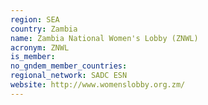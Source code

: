 ```yaml
---
region: SEA
country: Zambia
name: Zambia National Women's Lobby (ZNWL)
acronym: ZNWL
is_member: 
no_gndem_member_countries: 
regional_network: SADC ESN
website: http://www.womenslobby.org.zm/
---
```

